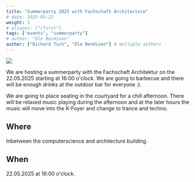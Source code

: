 ```yaml
---
title: "Summerparty 2025 with Fachschaft Architecture"
# date: 2025-05-22
weight: 1
# aliases: ["/first"]
tags: ["events", "summerparty"]
# author: "Ole Bendixen"
author: ["Richard Tuch", "Ole Bendixen"] # multiple authors
---
```


![](/events/SoSe25/images/sommerfest_2025.png#center)

We are hosting a summerparty with the Fachschaft Architektur on the 22.05.2025 starting at 16:00 o'clock. We are going to barbecue and there will be enough drinks at the outdoor bar for everyone :).

We are going to place seating in the courtyard for a chill afternoon. There will be relaxed music playing during the afternoon and at the later hours the music will move into the K-Foyer and change to trance and techno.

## Where
Inbetween the computerscience and architecture building.

## When
22.05.2025 at 16:00 o'clock.
